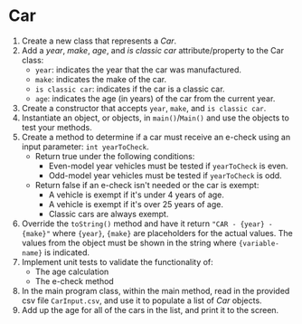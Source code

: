 # Car

1. Create a new class that represents a *Car*.
2. Add a *year*, *make*, *age*, and *is classic car* attribute/property to the Car class:
    * `year`: indicates the year that the car was manufactured.
    * `make`: indicates the make of the car.
    * `is classic car`: indicates if the car is a classic car.
    * `age`: indicates the age (in years) of the car from the current year.
3. Create a constructor that accepts `year`, `make`, and `is classic car`.
4. Instantiate an object, or objects, in `main()`/`Main()` and use the objects to test your methods.
5. Create a method to determine if a car must receive an e-check using an input parameter: `int yearToCheck`.
    * Return true under the following conditions:
        * Even-model year vehicles must be tested if `yearToCheck` is even.
        * Odd-model year vehicles must be tested if `yearToCheck` is odd.
    * Return false if an e-check isn't needed or the car is exempt:
        * A vehicle is exempt if it's under 4 years of age.
        * A vehicle is exempt if it's over 25 years of age.
        * Classic cars are always exempt.
6. Override the `toString()` method and have it return `"CAR - {year} - {make}"` where `{year}`, `{make}` are placeholders for the actual values. The values from the object must be shown in the string where `{variable-name}` is indicated.
7. Implement unit tests to validate the functionality of:
    * The age calculation
    * The e-check method
8. In the main program class, within the main method, read in the provided csv file `CarInput.csv`, and use it to populate a list of *Car* objects.
9. Add up the age for all of the cars in the list, and print it to the screen.